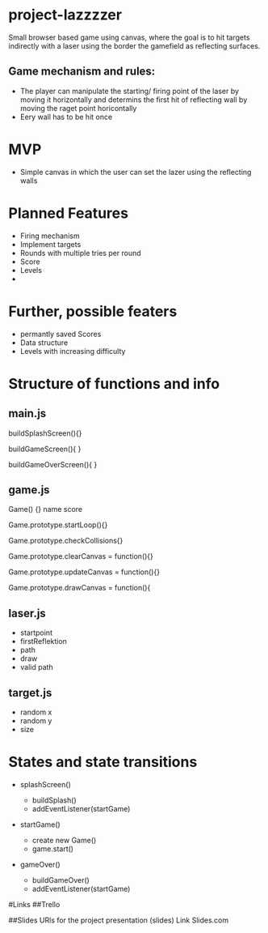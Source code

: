 # project-lazzzzer
Small browser based game using canvas, where the goal is to hit targets indirectly with a laser using the border the gamefield as reflecting surfaces.

## Game mechanism and rules:
- The player can manipulate the starting/ firing point of the laser by moving it horizontally and determins the first hit of reflecting wall by moving the raget point horicontally
- Eery wall has to be hit once

# MVP
- Simple canvas in which the user can set the lazer using the reflecting walls

# Planned Features
- Firing mechanism
- Implement targets
- Rounds with multiple tries per round
- Score
- Levels
- 

# Further, possible featers 
- permantly saved Scores
- Data structure
- Levels with increasing difficulty

# Structure of functions and info

## main.js
buildSplashScreen(){}

buildGameScreen(){ }

buildGameOverScreen(){
}

## game.js

Game() {}
  name
  score

Game.prototype.startLoop(){}

Game.prototype.checkCollisions{}

Game.prototype.clearCanvas = function(){}

Game.prototype.updateCanvas = function(){}

Game.prototype.drawCanvas = function(){

## laser.js

- startpoint
- firstReflektion
- path
- draw
- valid path

## target.js

- random x
- random y
- size


# States and state transitions
- splashScreen()
  - buildSplash()
  - addEventListener(startGame)
  
- startGame()
  - create new Game()
  - game.start()
  
- gameOver()
  - buildGameOver()
  - addEventListener(startGame) 

#Links
##Trello

##Slides
URls for the project presentation (slides) Link Slides.com
